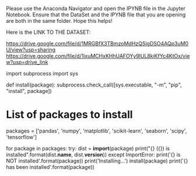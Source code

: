 Please use the Anaconda Navigator and open the IPYNB file in the Jupyter Notebook.
Ensure that the DataSet and the IPYNB file that you are opening are both in the same folder.
Hope this helps!

Here is the LINK TO THE DATASET:

https://drive.google.com/file/d/1MRGBfX3TBmzoMdHzQSjgDSO4AQp3uM0U/view?usp=sharing
https://drive.google.com/file/d/1ixuMCHxKHhUAFOYy9lUL8kiKfYc4KtOx/view?usp=drive_link

import subprocess
import sys

def install(package):
    subprocess.check_call([sys.executable, "-m", "pip", "install", package])

# List of packages to install
packages = ['pandas', 'numpy', 'matplotlib', 'scikit-learn', 'seaborn', 'scipy', 'tensorflow']

for package in packages:
    try:
        dist = __import__(package)
        print("{} ({}) is installed".format(dist.__name__, dist.__version__))
    except ImportError:
        print('{} is NOT installed'.format(package))
        print('Installing...')
        install(package)
        print('{} has been installed'.format(package))

